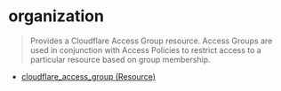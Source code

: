 # organization

> Provides a Cloudflare Access Group resource. Access Groups are used in conjunction with Access Policies to restrict access to a particular resource based on group membership.

- [cloudflare_access_group (Resource)](https://registry.terraform.io/providers/cloudflare/cloudflare/latest/docs/resources/access_group)
